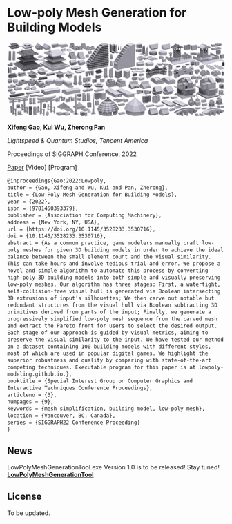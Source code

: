 # Low-poly Mesh Generation for Building Models
![](imgs/Teaser-01-out-fs8.jpg)

**Xifeng Gao, Kui Wu, Zherong Pan**

*Lightspeed & Quantum Studios, Tencent America*

Proceedings of SIGGRAPH Conference, 2022

[Paper](paper.pdf) [Video] [Program]

```
@inproceedings{Gao:2022:Lowpoly,
author = {Gao, Xifeng and Wu, Kui and Pan, Zherong},
title = {Low-Poly Mesh Generation for Building Models},
year = {2022},
isbn = {9781450393379},
publisher = {Association for Computing Machinery},
address = {New York, NY, USA},
url = {https://doi.org/10.1145/3528233.3530716},
doi = {10.1145/3528233.3530716},
abstract = {As a common practice, game modelers manually craft low-poly meshes for given 3D building models in order to achieve the ideal balance between the small element count and the visual similarity. This can take hours and involve tedious trial and error. We propose a novel and simple algorithm to automate this process by converting high-poly 3D building models into both simple and visually preserving low-poly meshes. Our algorithm has three stages: First, a watertight, self-collision-free visual hull is generated via Boolean intersecting 3D extrusions of input’s silhouettes; We then carve out notable but redundant structures from the visual hull via Boolean subtracting 3D primitives derived from parts of the input; Finally, we generate a progressively simplified low-poly mesh sequence from the carved mesh and extract the Pareto front for users to select the desired output. Each stage of our approach is guided by visual metrics, aiming to preserve the visual similarity to the input. We have tested our method on a dataset containing 100 building models with different styles, most of which are used in popular digital games. We highlight the superior robustness and quality by comparing with state-of-the-art competing techniques. Executable program for this paper is at lowpoly-modeling.github.io.},
booktitle = {Special Interest Group on Computer Graphics and Interactive Techniques Conference Proceedings},
articleno = {3},
numpages = {9},
keywords = {mesh simplification, building model, low-poly mesh},
location = {Vancouver, BC, Canada},
series = {SIGGRAPH22 Conference Proceeding}
}
```

## News

LowPolyMeshGenerationTool.exe Version 1.0 is to be released! Stay tuned!
**[LowPolyMeshGenerationTool]()**


## License
To be updated.
